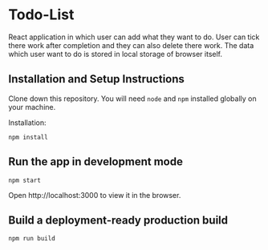 # Todo-List
React application in which user can add what they want to do. User can tick there work after completion and they can also delete there work. The data which user want to do is stored in local storage of browser itself.

## Installation and Setup Instructions
Clone down this repository. You will need `node` and `npm` installed globally on your machine.

Installation:

`npm install`
<br>

## Run the app in development mode
`npm start`

Open http://localhost:3000 to view it in the browser.
<br>

## Build a deployment-ready production build
`npm run build`
